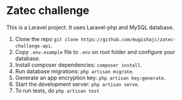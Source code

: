 # Zatec challenge

This is a Laravel project. It uses Laravel-php and MySQL database.

1. Clone the repo `git clone https://github.com/mugishajc/zatec-challenge-api`.
2. Copy `.env.example` file to `.env` on root folder and configure your database.
3. Install composer dependencies: `composer install`.
4. Run database migrations: `php artisan migrate`.
5. Generate an app encryption key: `php artisan key:generate`.
6. Start the development server: `php artisan serve`.
7. To run tests, do `php artisan test`
